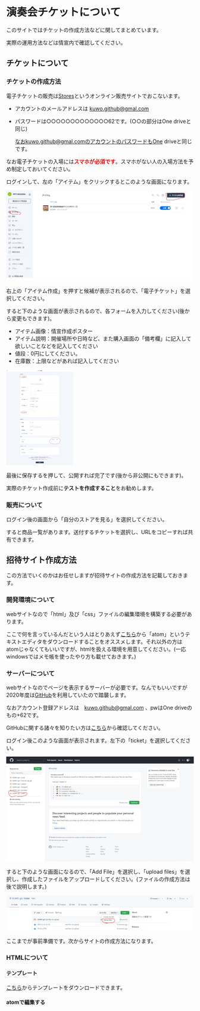 # 演奏会チケットについて

このサイトではチケットの作成方法などに関してまとめています。

実際の運用方法などは情宣内で確認してください。

## チケットについて

### チケットの作成方法

電子チケットの販売は[Stores](https://stores.jp/ec)というオンライン販売サイトでおこないます。

- アカウントのメールアドレスは kuwo.github@gmal.com

- パスワードは○○○○○○○○○○○○○62です。(○○の部分はOne driveと同じ)

  なおkuwo.github@gmal.comのアカウントのパスワードもOne driveと同じです。

なお電子チケットの入場には<font color="red">**スマホが必須です**</font>。スマホがない人の入場方法を予め制定しておいてください。

ログインして、左の「アイテム」をクリックするとこのような画面になります。

![Web キャプチャ_25-10-2021_103511_stores.jp.jpeg](https://github.com/KUWO-git/ticket/blob/main/%E3%83%81%E3%82%B1%E3%83%83%E3%83%88%E3%81%AB%E3%81%A4%E3%81%84%E3%81%A6/Web%20%E3%82%AD%E3%83%A3%E3%83%97%E3%83%81%E3%83%A3_25-10-2021_103511_stores.jp.jpeg?raw=true)

右上の「アイテム作成」を押すと候補が表示されるので、「電子チケット」を選択してください。

すると下のような画面が表示されるので、各フォームを入力してください(後から変更もできます)。

- アイテム画像：情宣作成ポスター
- アイテム説明：開催場所や日時など、また購入画面の「備考欄」に記入して欲しいことなどを記入してください
- 値段：0円にしてください。
- 在庫数：上限などがあれば記入してください
  

<img src="https://github.com/KUWO-git/ticket/blob/main/%E3%83%81%E3%82%B1%E3%83%83%E3%83%88%E3%81%AB%E3%81%A4%E3%81%84%E3%81%A6/Web%20%E3%82%AD%E3%83%A3%E3%83%97%E3%83%81%E3%83%A3_25-10-2021_103925_dashboard.stores.jp.jpeg?raw=true" alt="Web キャプチャ_25-10-2021_103925_dashboard.stores.jp.jpeg" style="zoom: 25%;" />

最後に保存するを押して、公開すれば完了です(後から非公開にもできます)。

実際のチケット作成前に**テストを作成すること**をお勧めします。

### 販売について

ログイン後の画面から「自分のストアを見る」を選択してください。

すると商品一覧があります。送付するチケットを選択し、URLをコピーすれば共有できます。

## 招待サイト作成方法

この方法でいくのかはお任せしますが招待サイトの作成方法を記載しておきます。

### 開発環境について

webサイトなので「html」及び「css」ファイルの編集環境を構築する必要があります。

ここで何を言っているんだという人はとりあえず[こちら](https://atom.softonic.jp/)から「atom」というテキストエディタをダウンロードすることをオススメします。それ以外の方はatomじゃなくてもいいですが、htmlを扱える環境を用意してください。(一応windowsではメモ帳を使ったやり方も載せておきます。)

### サーバーについて

webサイトなのでページを表示するサーバーが必要です。なんでもいいですが2020年度は[GitHub](https://github.co.jp/)を利用していたので踏襲します。

なおアカウント登録アドレスは　[kuwo.github@gmal.com](mailto:kuwo.github@gmail.com) 、pwはOne driveのもの+62です。

GitHubに関する諸々を知りたい方は[こちら](https://kuwo-git.github.io/How-to-use-git/)から確認してください。

ログイン後このような画面が表示されます。左下の「ticket」を選択してください。

![Web キャプチャ_25-10-2021_112153_github.com.jpeg](https://github.com/KUWO-git/ticket/blob/main/%E3%83%81%E3%82%B1%E3%83%83%E3%83%88%E3%81%AB%E3%81%A4%E3%81%84%E3%81%A6/Web%20%E3%82%AD%E3%83%A3%E3%83%97%E3%83%81%E3%83%A3_25-10-2021_112153_github.com.jpeg?raw=true)

すると下のような画面になるので、「Add File」を選択し、「upload files」を選択し、作成したファイルをアップロードしてください。(ファイルの作成方法は後で説明します。)

![Web キャプチャ_25-10-2021_114159_github.com.jpeg](https://github.com/KUWO-git/ticket/blob/main/%E3%83%81%E3%82%B1%E3%83%83%E3%83%88%E3%81%AB%E3%81%A4%E3%81%84%E3%81%A6/Web%20%E3%82%AD%E3%83%A3%E3%83%97%E3%83%81%E3%83%A3_25-10-2021_114159_github.com.jpeg?raw=true)

ここまでが事前準備です。次からサイトの作成方法になります。

### HTMLについて

#### テンプレート

[こちら](https://drive.google.com/drive/folders/1fob-CYagjAlVo_EN9y4gZKEbWENmStqb?usp=sharing)からテンプレートをダウンロードできます。

#### atomで編集する
